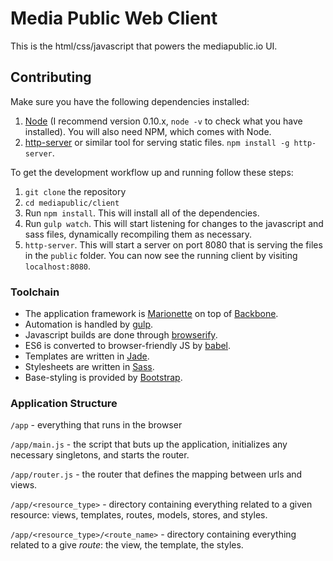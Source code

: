 # Media Public Web Client
This is the html/css/javascript that powers the mediapublic.io UI.

## Contributing
Make sure you have the following dependencies installed:
1. [Node](https://nodejs.org) (I recommend version 0.10.x, `node -v` to check what you have installed). You will also need NPM, which comes with Node.
2. [http-server](https://www.npmjs.com/package/http-server) or similar tool for serving static files. `npm install -g http-server`.

To get the development workflow up and running follow these steps:
1. `git clone` the repository
2. `cd mediapublic/client`
3. Run `npm install`. This will install all of the dependencies.
4. Run `gulp watch`. This will start listening for changes to the javascript and sass files, dynamically recompiling them as necessary.
5. `http-server`. This will start a server on port 8080 that is serving the files in the `public` folder. You can now see the running client by visiting `localhost:8080`.

### Toolchain
- The application framework is [Marionette](http://marionettejs.com/) on top of [Backbone](http://backbonejs.org/docs/backbone.html).
- Automation is handled by [gulp](http://gulpjs.com/).
- Javascript builds are done through [browserify](http://browserify.org/).
- ES6 is converted to browser-friendly JS by [babel](https://babeljs.io/).
- Templates are written in [Jade](http://jade-lang.com/).
- Stylesheets are written in [Sass](http://sass-lang.com/).
- Base-styling is provided by [Bootstrap](https://github.com/twbs/bootstrap-sass).

### Application Structure
`/app` - everything that runs in the browser

`/app/main.js` - the script that buts up the application, initializes any necessary singletons, and starts the router.

`/app/router.js` - the router that defines the mapping between urls and views.

`/app/<resource_type>` - directory containing everything related to a given resource: views, templates, routes, models, stores, and styles.

`/app/<resource_type>/<route_name>` - directory containing everything related to a give _route_: the view, the template, the styles.
